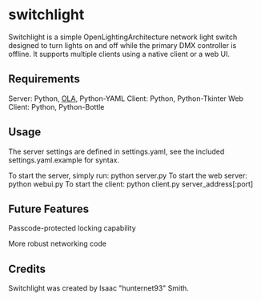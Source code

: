 switchlight
===========

Switchlight is a simple OpenLightingArchitecture network light switch designed to turn lights on and off while the primary DMX controller is offline. It supports multiple clients using a native client or a web UI.

Requirements
------------
Server:     Python, [OLA](http://www.openlighting.org/ola), Python-YAML
Client:     Python, Python-Tkinter
Web Client: Python, Python-Bottle

Usage
-----
The server settings are defined in settings.yaml, see the included settings.yaml.example for syntax.

To start the server, simply run:
    python server.py
To start the web server:
    python webui.py
To start the client:
    python client.py server_address[:port]

Future Features
---------------
Passcode-protected locking capability

More robust networking code

Credits
-------
Switchlight was created by Isaac "hunternet93" Smith.
